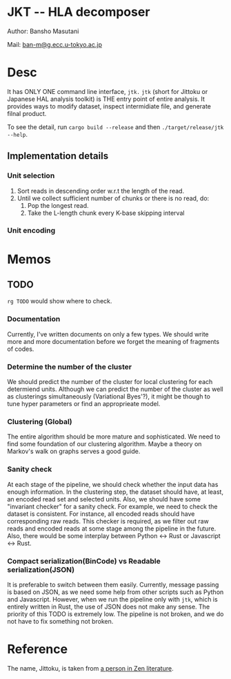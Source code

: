 # JKT -- HLA decomposer

Author: Bansho Masutani

Mail: ban-m@g.ecc.u-tokyo.ac.jp

# Desc

It has ONLY ONE command line interface, `jtk.` `jtk` (short for Jittoku or Japanese HAL analysis toolkit) is THE entry point of entire analysis. It provides ways to modify dataset, inspect intermidiate file, and generate filnal product.

To see the detail, run `cargo build --release` and then `./target/release/jtk --help`.

## Implementation details


### Unit selection

1. Sort reads in descending order w.r.t the length of the read.
2. Until we collect sufficient number of chunks or there is no read, do:
   1. Pop the longest read.
   2. Take the L-length chunk every K-base skipping interval



### Unit encoding 

# Memos

## TODO

`rg TODO` would show where to check.

###  Documentation
Currently, I've written documents on only a few types. We should write more and more documentation before we forget the meaning of fragments of codes.

### Determine the number of the cluster

We should predict the number of the cluster for local clustering for each determiend units.
Although we can predict the number of the cluster as well as clusterings simultaneously (Variational Byes'?), it might be though to tune hyper parameters or find an approprieate model.


### Clustering (Global)
The entire algorithm should be more mature and sophisticated. We need to find some foundation of our clustering algorithm. Maybe a theory on Markov's walk on graphs serves a good guide.


### Sanity check
At each stage of the pipeline, we should check whether the input data has enough information. In the clustering step, the dataset should have, at least, an encoded read set and selected units.
Also, we should have some "invariant checker" for a sanity check. For example, we need to check the dataset is consistent. For instance, all encoded reads should have corresponding raw reads. This checker is required, as we filter out raw reads and encoded reads at some stage among the pipeline in the future. Also, there would be some interplay between Python <-> Rust or Javascript <-> Rust.



### Compact serialization(BinCode) vs Readable serialization(JSON)

It is preferable to switch between them easily. Currently, message passing is based on JSON, as we need some help from other scripts such as Python and Javascript.
However, when we run the pipeline only with `jtk`, which is entirely written in Rust, the use of JSON does not make any sense.
The priority of this TODO is extremely low. The pipeline is not broken, and we do not have to fix something not broken.

# Reference

The name, Jittoku, is taken from [a person in Zen literature](https://en.wikipedia.org/wiki/Hanshan_and_Shide).
